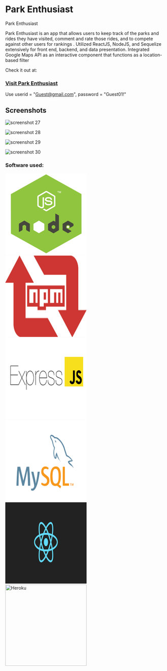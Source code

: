 # Park Enthusiast
 Park Enthusiast

Park Enthusiast is an app that allows users to keep track of the parks and rides they have visited,  comment and rate those rides, and to compete against other users for rankings . 
Utilized ReactJS, NodeJS, and Sequelize extensively for front end, backend, and data presentation. 
Integrated Google Maps API as an interactive component that functions as a location-based filter

Check it out at:

<h3><a href="https://fathomless-anchorage-19825.herokuapp.com/">Visit Park Enthusiast</a></h3>

Use userid = "Guest@gmail.com", password = "Guest01!"

<h2>Screenshots</h2>

![screenshot 27](https://user-images.githubusercontent.com/33644735/43201897-ce2f074e-8fe7-11e8-8449-29508f7eaebb.png)


![screenshot 28](https://user-images.githubusercontent.com/33644735/43201924-e2c57206-8fe7-11e8-9480-4f37f06548a0.png)

![screenshot 29](https://user-images.githubusercontent.com/33644735/43201943-f61d3604-8fe7-11e8-9eb6-1f9049e53ba1.png)

![screenshot 30](https://user-images.githubusercontent.com/33644735/43201960-05e2a5f6-8fe8-11e8-9ec7-a5f90147c220.png)

<h3>Software used:</h3> 

<img src="./nodejs_logo.png" width="256" height="256" title="NodeJS"><img src="./npm-logo.png" width="256" height="256" title="Node Package Manager">
<img src="./express.png" width="256" height="256" title="Express"><img src="./mysql.png" width="256" height="256" title="MySQL">
<img src="./reactjs.png" width="256" height="256" title="ReactJS"><img src=".heroku.png" width="256" height="256" title="Heroku">